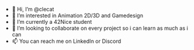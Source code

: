 - 👋 Hi, I’m @clecat
- 👀 I’m interested in Animation 2D/3D and Gamedesign
- 🌱 I’m currently a 42Nice student
- 💞️ I’m looking to collaborate on every project so i can learn as much as i can
- 📫 You can reach me on LinkedIn or Discord 

<!---
CassandraLct/CassandraLct is a ✨ special ✨ repository because its `README.md` (this file) appears on your GitHub profile.
You can click the Preview link to take a look at your changes.
--->
